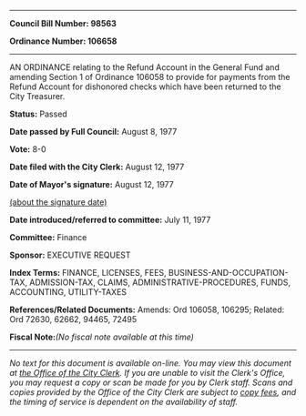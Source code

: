 

********

**Council Bill Number: 98563**
   
**Ordinance Number: 106658**
********

 AN ORDINANCE relating to the Refund Account in the General Fund and amending Section 1 of Ordinance 106058 to provide for payments from the Refund Account for dishonored checks which have been returned to the City Treasurer.

**Status:** Passed
   
**Date passed by Full Council:** August 8, 1977
   
**Vote:** 8-0
   
**Date filed with the City Clerk:** August 12, 1977
   
**Date of Mayor's signature:** August 12, 1977
   
[(about the signature date)](/~public/approvaldate.htm)
   
   
   
**Date introduced/referred to committee:** July 11, 1977
   
**Committee:** Finance
   
**Sponsor:** EXECUTIVE REQUEST
   
   
**Index Terms:** FINANCE, LICENSES, FEES, BUSINESS-AND-OCCUPATION-TAX, ADMISSION-TAX, CLAIMS, ADMINISTRATIVE-PROCEDURES, FUNDS, ACCOUNTING, UTILITY-TAXES

**References/Related Documents:** Amends: Ord 106058, 106295; Related: Ord 72630, 62662, 94465, 72495

**Fiscal Note:**_(No fiscal note available at this time)_
********

_No text for this document is available on-line. You may view this document at [the Office of the City Clerk](http://www.seattle.gov/leg/clerk/contactUs.htm). If you are unable to visit the Clerk's Office, you may request a copy or scan be made for you by Clerk staff. Scans and copies provided by the Office of the City Clerk are subject to [copy fees](http://clerk.seattle.gov/~public/clerkfees.htm), and the timing of service is dependent on the availability of staff._

